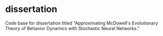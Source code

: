 # dissertation
Code base for dissertation titled "Approximating McDowell's Evolutionary Theory of Behavior Dynamics with Stochastic Neural Networks."
